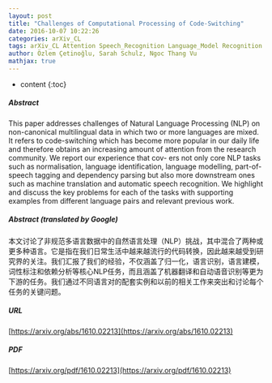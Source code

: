 ```yaml
---
layout: post
title: "Challenges of Computational Processing of Code-Switching"
date: 2016-10-07 10:22:26
categories: arXiv_CL
tags: arXiv_CL Attention Speech_Recognition Language_Model Recognition
author: Özlem Çetinoğlu, Sarah Schulz, Ngoc Thang Vu
mathjax: true
---
```


* content
{:toc}

##### Abstract
This paper addresses challenges of Natural Language Processing (NLP) on non-canonical multilingual data in which two or more languages are mixed. It refers to code-switching which has become more popular in our daily life and therefore obtains an increasing amount of attention from the research community. We report our experience that cov- ers not only core NLP tasks such as normalisation, language identification, language modelling, part-of-speech tagging and dependency parsing but also more downstream ones such as machine translation and automatic speech recognition. We highlight and discuss the key problems for each of the tasks with supporting examples from different language pairs and relevant previous work.

##### Abstract (translated by Google)
本文讨论了非规范多语言数据中的自然语言处理（NLP）挑战，其中混合了两种或更多种语言。它是指在我们日常生活中越来越流行的代码转换，因此越来越受到研究界的关注。我们汇报了我们的经验，不仅涵盖了归一化，语言识别，语言建模，词性标注和依赖分析等核心NLP任务，而且涵盖了机器翻译和自动语音识别等更为下游的任务。我们通过不同语言对的配套实例和以前的相关工作来突出和讨论每个任务的关键问题。

##### URL
[https://arxiv.org/abs/1610.02213](https://arxiv.org/abs/1610.02213)

##### PDF
[https://arxiv.org/pdf/1610.02213](https://arxiv.org/pdf/1610.02213)

